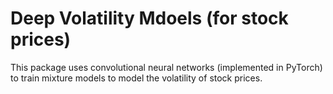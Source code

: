 # Deep Volatility Mdoels (for stock prices)

This package uses convolutional neural networks (implemented in PyTorch) to train mixture models to model
the volatility of stock prices.
